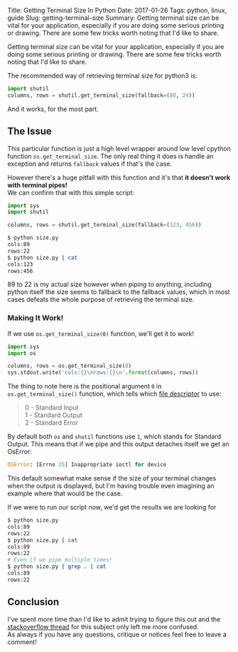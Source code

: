Title: Getting Terminal Size In Python
Date: 2017-01-26
Tags: python, linux, guide
Slug: getting-terminal-size
Summary: Getting terminal size can be vital for your application, especially if you are doing some serious printing or drawing. There are some few tricks worth noting that I'd like to share.


Getting terminal size can be vital for your application, especially if you are doing some serious printing or drawing. There are some few tricks worth noting that I'd like to share.

The recommended way of retrieving terminal size for python3 is:

```python
import shutil
columns, rows = shutil.get_terminal_size(fallback=(80, 24))
```

And it works, for the most part.  

## The Issue

This particular function is just a high level wrapper around low level cpython function `os.get_terminal_size`. The only real thing it does is handle an exception and returns `fallback` values if that's the case.

However there's a huge pitfall with this function and it's that __it doesn't work with terminal pipes!__    
We can confirm that with this simple script:

```python
import sys
import shutil

columns, rows = shutil.get_terminal_size(fallback=(123, 456))
```

```bash
$ python size.py
cols:89
rows:22
$ python size.py | cat
cols:123
rows:456
```

89 to 22 is my actual size however when piping to anything, including python itself the size seems to fallback to the fallback values, which in most cases defeats the whole purpose of retrieving the terminal size.

### Making It Work!

If we use `os.get_terminal_size(0)` function, we'll get it to work!


```python
import sys
import os

columns, rows = os.get_terminal_size(0)
sys.stdout.write('cols:{}\nrows:{}\n'.format(columns, rows))
```

The thing to note here is the positional argument `0` in `os.get_terminal_size()` function, which tells which [file descriptor](https://en.wikipedia.org/wiki/File_descriptor) to use: 

>0 - Standard Input  
1 - Standard Output  
2 - Standard Error  

By default both `os` and `shutil` functions use `1`, which stands for Standard Output. This means that if we pipe and this output detaches itself we get an OsError:

```python
OSError: [Errno 25] Inappropriate ioctl for device
```

This default somewhat make sense if the size of your terminal changes when the output is displayed, but I'm having trouble even imagining an example where that would be the case.

If we were to run our script now, we'd get the results we are looking for

```bash
$ python size.py
cols:89
rows:22
$ python size.py | cat
cols:89
rows:22
# Even if we pipe multiple times!
$ python size.py | grep . | cat
cols:89
rows:22
```


## Conclusion  
I've spent more time than I'd like to admit trying to figure this out and the [stackoverflow thread](http://stackoverflow.com/a/41864359/3737009) for this subject only left me more confused.  
As always if you have any questions, critique or notices feel free to leave a comment!
